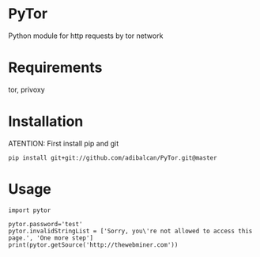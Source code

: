PyTor
=========

Python module for http requests by tor network

Requirements
=========
tor,
privoxy

Installation
=========
ATENTION: First install pip and git

	pip install git+git://github.com/adibalcan/PyTor.git@master

Usage
=========
	import pytor

	pytor.password='test'
	pytor.invalidStringList = ['Sorry, you\'re not allowed to access this page.', 'One more step'] 
	print(pytor.getSource('http://thewebminer.com'))


